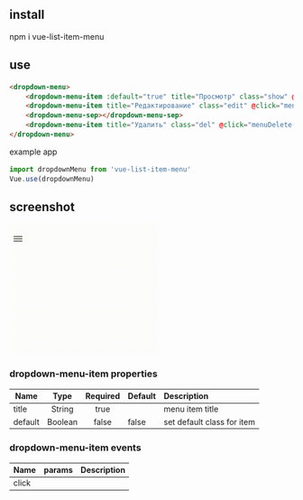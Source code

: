 ## install

npm i vue-list-item-menu

## use

```html
<dropdown-menu>
    <dropdown-menu-item :default="true" title="Просмотр" class="show" @click="menuShow()"></dropdown-menu-item>
    <dropdown-menu-item title="Редактирование" class="edit" @click="menuEdit()"></dropdown-menu-item>
    <dropdown-menu-sep></dropdown-menu-sep>
    <dropdown-menu-item title="Удалить" class="del" @click="menuDelete()"></dropdown-menu-item>
</dropdown-menu>
```

example app

```js
import dropdownMenu from 'vue-list-item-menu'
Vue.use(dropdownMenu)
```

## screenshot
![box screen](demo/screenshot/dropdown-menu.gif)

### dropdown-menu-item properties
| Name   | Type  | Required | Default | Description |
| ------ |:-----:| :---------:| --------|:---------|
| title | String | true  |        | menu item title |
| default | Boolean | false  | false | set default class for item |

### dropdown-menu-item events
| Name   | params | Description |
| ------ |:-----:|:---------|
| click |   |  |
